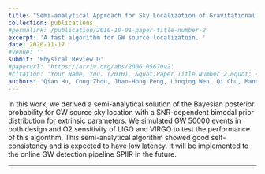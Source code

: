 ```yaml
---
title: "Semi-analytical Approach for Sky Localization of Gravitational Waves"
collection: publications
#permalink: /publication/2010-10-01-paper-title-number-2
excerpt: 'A fast algorithm for GW source localizatoin. '
date: 2020-11-17
#venue: ''
submit: 'Physical Review D'
#paperurl: 'https://arxiv.org/abs/2006.05670v2'
#citation: 'Your Name, You. (2010). &quot;Paper Title Number 2.&quot; <i>Journal 1</i>. 1(2).'
authors: 'Qian Hu, Cong Zhou, Jhao-Hong Peng, Linqing Wen, Qi Chu, Manoj Kovalam'
---
```

In this work, we derived a semi-analytical solution of the Bayesian posterior probability for GW source sky location with a SNR-dependent bimodal prior distribution for extrinsic parameters. We simulated GW 50000 events in both design and O2 sensitivity of LIGO and VIRGO to test the performance of this algorithm. This semi-analytical algorithm showed good self-consistency and is expected to have low latency. It will be implemented to the online GW detection pipeline SPIIR in the future. 

---

